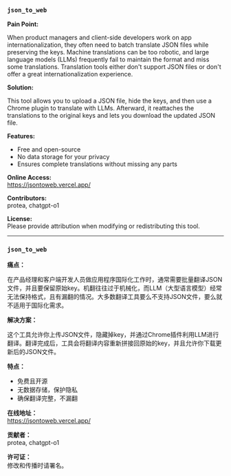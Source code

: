 ### `json_to_web`

**Pain Point:**

When product managers and client-side developers work on app internationalization, they often need to batch translate JSON files while preserving the keys. Machine translations can be too robotic, and large language models (LLMs) frequently fail to maintain the format and miss some translations. Translation tools either don't support JSON files or don't offer a great internationalization experience.

**Solution:**

This tool allows you to upload a JSON file, hide the keys, and then use a Chrome plugin to translate with LLMs. Afterward, it reattaches the translations to the original keys and lets you download the updated JSON file.

**Features:**
- Free and open-source
- No data storage for your privacy
- Ensures complete translations without missing any parts

**Online Access:**  
https://jsontoweb.vercel.app/

**Contributors:**  
protea, chatgpt-o1

**License:**  
Please provide attribution when modifying or redistributing this tool.

---

### `json_to_web`

**痛点：**

在产品经理和客户端开发人员做应用程序国际化工作时，通常需要批量翻译JSON文件，并且要保留原始key。机翻往往过于机械化，而LLM（大型语言模型）经常无法保持格式，且有漏翻的情况。大多数翻译工具要么不支持JSON文件，要么就不适用于国际化需求。

**解决方案：**

这个工具允许你上传JSON文件，隐藏掉key，并通过Chrome插件利用LLM进行翻译。翻译完成后，工具会将翻译内容重新拼接回原始的key，并且允许你下载更新后的JSON文件。

**特点：**
- 免费且开源
- 无数据存储，保护隐私
- 确保翻译完整，不漏翻

**在线地址：**  
https://jsontoweb.vercel.app/

**贡献者：**  
protea, chatgpt-o1

**许可证：**  
修改和传播时请署名。
